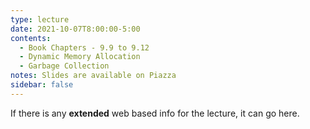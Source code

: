 ```yaml
---
type: lecture
date: 2021-10-07T8:00:00-5:00
contents:
  - Book Chapters - 9.9 to 9.12
  - Dynamic Memory Allocation
  - Garbage Collection
notes: Slides are available on Piazza 
sidebar: false
---
```


If there is any **extended** web based info for the lecture, it can go here.